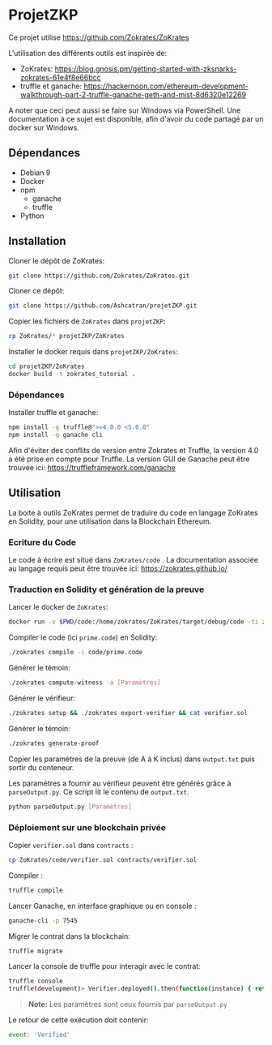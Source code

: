 # ProjetZKP

Ce projet utilise https://github.com/Zokrates/ZoKrates

L'utilisation des différents outils est inspirée de:

- ZoKrates: https://blog.gnosis.pm/getting-started-with-zksnarks-zokrates-61e4f8e66bcc
- truffle et ganache: https://hackernoon.com/ethereum-development-walkthrough-part-2-truffle-ganache-geth-and-mist-8d6320e12269

A noter que ceci peut aussi se faire sur Windows via PowerShell.
Une documentation à ce sujet est disponible, afin d'avoir du code partagé par un docker sur Windows.

## Dépendances

- Debian 9
- Docker
- npm
  - ganache
  - truffle
- Python

## Installation

Cloner le dépôt de ZoKrates:

```bash
git clone https://github.com/Zokrates/ZoKrates.git
```



Cloner ce dépôt:

```bash
git clone https://github.com/Ashcatran/projetZKP.git
```



Copier les fichiers de `ZoKrates` dans `projetZKP`:

```bash
cp ZoKrates/* projetZKP/ZoKrates
```



Installer le docker requis dans `projetZKP/ZoKrates`:

```bash
cd projetZKP/ZoKrates
docker build -t zokrates_tutorial .
```



### Dépendances

Installer truffle et ganache:

```bash
npm install -g truffle@">=4.0.0 <5.0.0"
npm install -g ganache cli
```
Afin d'éviter des conflits de version entre Zokrates et Truffle, la version 4.0 a été prise en compte pour Truffle.
La version GUI de Ganache peut être trouvée ici: https://truffleframework.com/ganache

## Utilisation

La boite à outils ZoKrates permet de traduire du code en langage ZoKrates en Solidity, pour une utilisation dans la Blockchain Ethereum.

### Ecriture du Code

Le code à écrire est situé dans `ZoKrates/code` . La documentation associée au langage requis peut être trouvée ici: https://zokrates.github.io/

### Traduction en Solidity et génération de la preuve

Lancer le docker de `ZoKrates`:

```bash
docker run -v $PWD/code:/home/zokrates/ZoKrates/target/debug/code -ti zokrates_tutorial /bin/bash
```

Compiler le code (ici `prime.code`) en Solidity:

```bash
./zokrates compile -i code/prime.code
```

Générer le témoin:

```bash
./zokrates compute-witness -a [Paramètres]
```

Générer le vérifieur:

```bash
./zokrates setup && ./zokrates export-verifier && cat verifier.sol
```

Générer le témoin:

```bash
./zokrates generate-proof
```

Copier les paramètres de la preuve (de A à K inclus) dans `output.txt` puis sortir du conteneur.  

Les paramètres a fournir au vérifieur peuvent être générés grâce à `parseOutput.py`. Ce script lit le contenu de `output.txt`.

```bash
python parseOutput.py [Paramètres]
```

### Déploiement sur une blockchain privée

Copier `verifier.sol` dans `contracts` :

```bash
cp ZoKrates/code/verifier.sol contracts/verifier.sol
```

Compiler :

```bash
truffle compile
```

Lancer Ganache, en interface graphique ou en console :

```bash
ganache-cli -p 7545
```

Migrer le contrat dans la blockchain:

```bash
truffle migrate
```

Lancer la console de truffle pour interagir avec le contrat:

```bash
truffle console
truffle(development)> Verifier.deployed().then(function(instance) { return instance.verifyTx([Paramètres]);})
```

> **Note:** Les paramètres sont ceux fournis par `parseOutput.py`

Le retour de cette exécution doit contenir:

```javascript
event: 'Verified'
```

